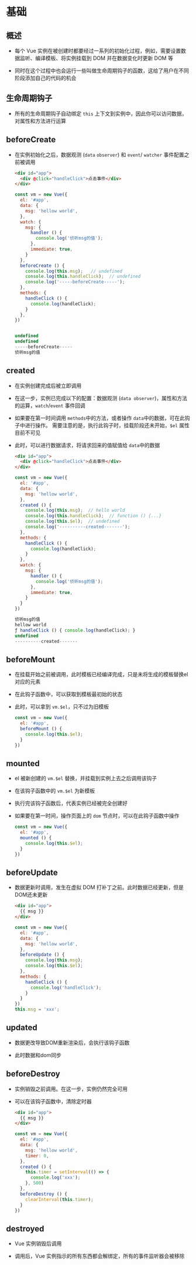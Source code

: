 # 基础

## 概述

+ 每个 Vue 实例在被创建时都要经过一系列的初始化过程，例如，需要设置数据监听、编译模板、将实例挂载到 DOM 并在数据变化时更新 DOM 等

+ 同时在这个过程中也会运行一些叫做生命周期钩子的函数，这给了用户在不同阶段添加自己的代码的机会

## 生命周期钩子

+ 所有的生命周期钩子自动绑定 `this` 上下文到实例中，因此你可以访问数据，对属性和方法进行运算

## beforeCreate

+ 在实例初始化之后，数据观测 (`data` `observer`) 和 `event`/ `watcher` 事件配置之前被调用

  ```html
  <div id="app">
    <div @click="handleClick">点击事件</div>
  </div>
  ```

  ```js
  const vm = new Vue({
    el: '#app',
    data: {
      msg: 'hellow world',
    },
    watch: {
      msg: {
        handler () {
          console.log('侦听msg的值');
        },
        immediate: true,
      }
    },
    beforeCreate () {
      console.log(this.msg);   // undefined
      console.log(this.handleClick);  // undefined
      console.log('-----beforeCreate-----');
    },
    methods: {
      handleClick () {
        console.log(handleClick);
      }
    },
  })


  undefined
  undefined
  -----beforeCreate-----
  侦听msg的值
  ```

## created

+ 在实例创建完成后被立即调用

+ 在这一步，实例已完成以下的配置：数据观测 (`data observer`)，属性和方法的运算，`watch`/`event` 事件回调

+ 如果要在第一时间调用 `methods`中的方法，或者操作 `data`中的数据，可在此钩子中进行操作。 需要注意的是，执行此钩子时，挂载阶段还未开始，`$el` 属性目前不可见

+ 此时，可以进行数据请求，将请求回来的值赋值给 `data`中的数据

  ```html
  <div id="app">
    <div @click="handleClick">点击事件</div>
  </div>
  ```

  ```js
  const vm = new Vue({
    el: '#app',
    data: {
      msg: 'hellow world',
    },
    created () {
      console.log(this.msg);  // hello world
      console.log(this.handleClick);  // function () {...}
      console.log(this.$el);  // undefined
      console.log('----------created-------');
    },
    methods: {
      handleClick () {
        console.log(handleClick);
      }
    },
    watch: {
      msg: {
        handler () {
          console.log('侦听msg的值');
        },
        immediate: true,
      }
    }
  })

  侦听msg的值
  hellow world
  ƒ handleClick () { console.log(handleClick); }
  undefined
  ----------created-------
  ```

## beforeMount

+ 在挂载开始之前被调用，此时模板已经编译完成，只是未将生成的模板替换el对应的元素

+ 在此钩子函数中，可以获取到模板最初始的状态

+ 此时，可以拿到 `vm.$el`，只不过为旧模板

  ```js
  const vm = new Vue({
    el: '#app',
    beforeMount () {
      console.log(this.$el);
    }
  })
  ```

## mounted

+ el 被新创建的 `vm.$el` 替换，并挂载到实例上去之后调用该钩子

+ 在该钩子函数中的 `vm.$el` 为新模板

+ 执行完该钩子函数后，代表实例已经被完全创建好

+ 如果要在第一时间，操作页面上的 `dom` 节点时，可以在此钩子函数中操作

  ```js
  const vm = new Vue({
    el: '#app',
    mounted () {
      console.log(this.$el);
    }
  })
  ```

## beforeUpdate

+ 数据更新时调用，发生在虚拟 DOM 打补丁之前。此时数据已经更新，但是DOM还未更新

  ```html
  <div id="app">
    {{ msg }}
  </div>
  ```

  ```js
  const vm = new Vue({
    el: '#app',
    data: {
      msg: 'hellow world',
    },
    beforeUpdate () {
      console.log(this.msg);
      console.log(this.$el);
    },
    methods: {
      handleClick () {
        console.log('handleClick');
      }
    }
  })
  this.msg = 'xxx';
  ```

## updated

+ 数据更改导致DOM重新渲染后，会执行该钩子函数

+ 此时数据和dom同步

## beforeDestroy

+ 实例销毁之前调用。在这一步，实例仍然完全可用

+ 可以在该钩子函数中，清除定时器

  ```html
  <div id="app">
    {{ msg }}
  </div>
  ```

  ```js
  const vm = new Vue({
    el: '#app',
    data: {
      msg: 'hellow world',
      timer: 0,
    },
    created () {
      this.timer = setInterval(() => {
        console.log('xxx');
      }, 500)
    },
    beforeDestroy () {
      clearInterval(this.timer);
    }
  })
  ```

## destroyed

+ Vue 实例销毁后调用

+ 调用后，Vue 实例指示的所有东西都会解绑定，所有的事件监听器会被移除
